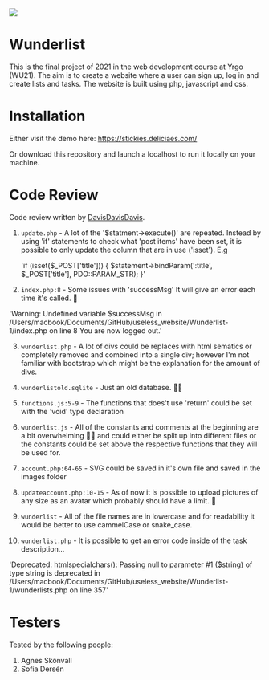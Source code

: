 <img src="https://media0.giphy.com/media/2rKDe8JpAEatWVamEe/giphy.gif">

# Wunderlist

This is the final project of 2021 in the web development course at Yrgo (WU21). The aim is to create a website where a user can sign up, log in and create lists and tasks. The website is built using php, javascript and css.

# Installation

Either visit the demo here: https://stickies.deliciaes.com/

Or download this repository and launch a localhost to run it locally on your machine.
# Code Review

Code review written by [DavisDavisDavis](https://github.com/DavisDavisDavis).

1. `update.php` - A lot of the '$statment->execute()' are repeated. Instead by using 'if' statements to check what 'post items' have been set, it is possible to only update the column that are in use ('isset'). E.g 

   'if (isset($_POST['title'])) {
      $statement->bindParam(':title', $_POST['title'], PDO::PARAM_STR);
    }'
    
2. `index.php:8` - Some issues with 'successMsg' It will give an error each time it's called. 📝

'Warning: Undefined variable $successMsg in /Users/macbook/Documents/GitHub/useless_website/Wunderlist-1/index.php on line 8
You are now logged out.'

3. `wunderlist.php` - A lot of divs could be replaces with html sematics or completely removed and combined into a single div; however I'm not familiar with bootstrap which might be the explanation for the amount of divs.

4. `wunderlistold.sqlite` - Just an old database. 📀🐱

5. `functions.js:5-9` - The functions that does't use 'return' could be set with the 'void' type declaration

6. `wunderlist.js` - All of the constants and comments at the beginning are a bit overwhelming 😵‍💫 and could either be split up into different files or the constants could be set above the respective functions that they will be used for. 

7. `account.php:64-65` - SVG could be saved in it's own file and saved in the images folder

8. `updateaccount.php:10-15` - As of now it is possible to upload pictures of any size as an avatar which probably should have a limit. 📸

9. `wunderlist` - All of the file names are in lowercase and for readability it would be better to use cammelCase or snake_case.

10. `wunderlist.php` - It is possible to get an error code inside of the task description... 

'Deprecated: htmlspecialchars(): Passing null to parameter #1 ($string) of type string is deprecated in /Users/macbook/Documents/GitHub/useless_website/Wunderlist-1/wunderlists.php on line 357'
# Testers

Tested by the following people:

1. Agnes Skönvall
2. Sofia Dersén
